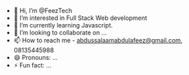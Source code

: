 - 👋 Hi, I’m @FeezTech
- 👀 I’m interested in Full Stack Web development
- 🌱 I’m currently learning Javascript.
- 💞️ I’m looking to collaborate on ...
- 📫 How to reach me - abdussalaamabdulafeez@gmail.com, 08135445988
- 😄 Pronouns: ...
- ⚡ Fun fact: ...

<!---
FeezTech/FeezTech is a ✨ special ✨ repository because its `README.md` (this file) appears on your GitHub profile.
You can click the Preview link to take a look at your changes.
--->
